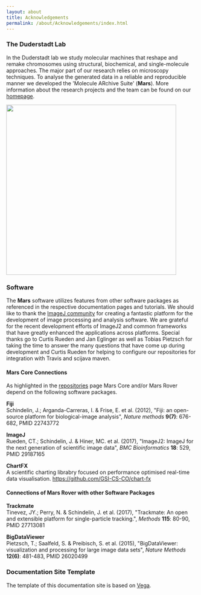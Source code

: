 ```yaml
---
layout: about
title: Acknowledgements
permalink: /about/Acknowledgements/index.html
---
```


### The Duderstadt Lab
In the Duderstadt lab we study molecular machines that reshape and remake chromosomes using structural, biochemical, and single-molecule approaches. The major part of our research relies on microscopy techniques. To analyse the generated data in a reliable and reproducible manner we developed the 'Molecule ARchive Suite' (**Mars**). More information about the research projects and the team can be found on our [homepage](https://duderstadtlab.org).

<img align='center' src='{{site.baseurl}}/about/img/img1.png' width='450' />

### Software

The **Mars** software utilizes features from other software packages as referenced in the respective documentation pages and tutorials. We should like to thank the [ImageJ community](https://forum.image.sc) for creating a fantastic platform for the development of image processing and analysis software. We are grateful for the recent development efforts of ImageJ2 and common frameworks that have greatly enhanced the applications across platforms. Special thanks go to Curtis Rueden and Jan Eglinger as well as Tobias Pietzsch for taking the time to answer the many questions that have come up during development and Curtis Rueden for helping to configure our repositories for integration with Travis and scijava maven. 

#### Mars Core Connections
As highlighted in the [repositories](https://duderstadt-lab.github.io/mars-docs/about/Repositories/) page Mars Core and/or Mars Rover depend on the following software packages.

**Fiji**  
Schindelin, J.; Arganda-Carreras, I. & Frise, E. et al. (2012), "Fiji: an open-source platform for biological-image analysis", _Nature methods_ **9(7)**: 676-682, PMID 22743772

**ImageJ**  
Rueden, CT.; Schindelin, J. & Hiner, MC. et al. (2017), "ImageJ2: ImageJ for the next generation of scientific image data", _BMC Bioinformatics_ **18**: 529, PMID 29187165

**ChartFX**  
A scientific charting librabry focused on performance optimised real-time data visualisation.
https://github.com/GSI-CS-CO/chart-fx

#### Connections of Mars Rover with other Software Packages

**Trackmate**  
Tinevez, JY.; Perry, N. & Schindelin, J. et al. (2017), "Trackmate: An open and extensible platform for single-particle tracking.", _Methods_ **115**: 80-90, PMID 27713081

**BigDataViewer**  
Pietzsch, T.; Saalfeld, S. & Preibisch, S. et al. (2015), "BigDataViewer: visualization and processing for large image data sets", _Nature Methods_ **12(6)**: 481-483, PMID 26020499

### Documentation Site Template

The template of this documentation site is based on [Vega](https://vega.github.io/vega/about/research/).
